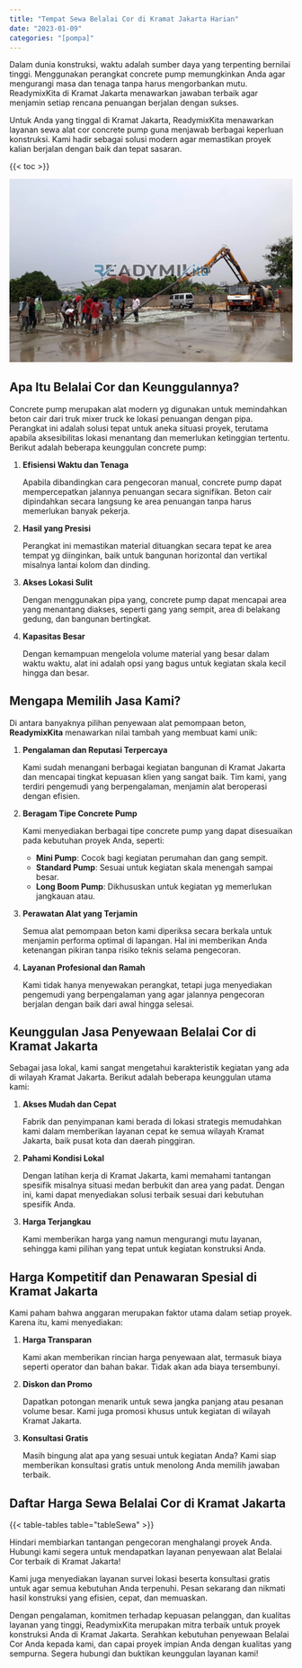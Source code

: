 ```yaml
---
title: "Tempat Sewa Belalai Cor di Kramat Jakarta Harian"
date: "2023-01-09"
categories: "[pompa]"
---
```


Dalam dunia konstruksi, waktu adalah sumber daya yang terpenting bernilai tinggi. Menggunakan perangkat concrete pump memungkinkan Anda agar mengurangi masa dan tenaga tanpa harus mengorbankan mutu. ReadymixKita di Kramat Jakarta menawarkan jawaban terbaik agar menjamin setiap rencana penuangan berjalan dengan sukses.

Untuk Anda yang tinggal di Kramat Jakarta, ReadymixKita menawarkan layanan sewa alat cor concrete pump guna menjawab berbagai keperluan konstruksi. Kami hadir sebagai solusi modern agar memastikan proyek kalian berjalan dengan baik dan tepat sasaran.

{{< toc >}}

![Tempat Sewa Belalai Cor di Kramat Jakarta Harian](/images/pompa/sewa-pompa-07.jpg)

## Apa Itu Belalai Cor dan Keunggulannya?

Concrete pump merupakan alat modern yg digunakan untuk memindahkan beton cair dari truk mixer truck ke lokasi penuangan dengan pipa. Perangkat ini adalah solusi tepat untuk aneka situasi proyek, terutama apabila aksesibilitas lokasi menantang dan memerlukan ketinggian tertentu. Berikut adalah beberapa keunggulan concrete pump:

1. **Efisiensi Waktu dan Tenaga**

   Apabila dibandingkan cara pengecoran manual, concrete pump dapat mempercepatkan jalannya penuangan secara signifikan. Beton cair dipindahkan secara langsung ke area penuangan tanpa harus memerlukan banyak pekerja.

2. **Hasil yang Presisi**

   Perangkat ini memastikan material dituangkan secara tepat ke area tempat yg diinginkan, baik untuk bangunan horizontal dan vertikal misalnya lantai kolom dan dinding.

3. **Akses Lokasi Sulit**

   Dengan menggunakan pipa yang, concrete pump dapat mencapai area yang menantang diakses, seperti gang yang sempit, area di belakang gedung, dan bangunan bertingkat.

4. **Kapasitas Besar**

   Dengan kemampuan mengelola volume material yang besar dalam waktu waktu, alat ini adalah opsi yang bagus untuk kegiatan skala kecil hingga dan besar.

## Mengapa Memilih Jasa Kami?

Di antara banyaknya pilihan penyewaan alat pemompaan beton, **ReadymixKita** menawarkan nilai tambah yang membuat kami unik:

1. **Pengalaman dan Reputasi Terpercaya**

   Kami sudah menangani berbagai kegiatan bangunan di Kramat Jakarta dan mencapai tingkat kepuasan klien yang sangat baik. Tim kami, yang terdiri pengemudi yang berpengalaman, menjamin alat beroperasi dengan efisien.

2. **Beragam Tipe Concrete Pump**

   Kami menyediakan berbagai tipe concrete pump yang dapat disesuaikan pada kebutuhan proyek Anda, seperti:
   - **Mini Pump**: Cocok bagi kegiatan perumahan dan gang sempit.
   - **Standard Pump**: Sesuai untuk kegiatan skala menengah sampai besar.
   - **Long Boom Pump**: Dikhususkan untuk kegiatan yg memerlukan jangkauan atau.

3. **Perawatan Alat yang Terjamin**

   Semua alat pemompaan beton kami diperiksa secara berkala untuk menjamin performa optimal di lapangan. Hal ini memberikan Anda ketenangan pikiran tanpa risiko teknis selama pengecoran.

4. **Layanan Profesional dan Ramah**

   Kami tidak hanya menyewakan perangkat, tetapi juga menyediakan pengemudi yang berpengalaman yang agar jalannya pengecoran berjalan dengan baik dari awal hingga selesai.

## Keunggulan Jasa Penyewaan Belalai Cor di Kramat Jakarta

Sebagai jasa lokal, kami sangat mengetahui karakteristik kegiatan yang ada di wilayah Kramat Jakarta. Berikut adalah beberapa keunggulan utama kami:

1. **Akses Mudah dan Cepat**

   Fabrik dan penyimpanan kami berada di lokasi strategis memudahkan kami dalam memberikan layanan cepat ke semua wilayah Kramat Jakarta, baik pusat kota dan daerah pinggiran.

2. **Pahami Kondisi Lokal**

   Dengan latihan kerja di Kramat Jakarta, kami memahami tantangan spesifik misalnya situasi medan berbukit dan area yang padat. Dengan ini, kami dapat menyediakan solusi terbaik sesuai dari kebutuhan spesifik Anda.

3. **Harga Terjangkau**

   Kami memberikan harga yang namun mengurangi mutu layanan, sehingga kami pilihan yang tepat untuk kegiatan konstruksi Anda.

## Harga Kompetitif dan Penawaran Spesial di Kramat Jakarta

Kami paham bahwa anggaran merupakan faktor utama dalam setiap proyek. Karena itu, kami menyediakan:

1. **Harga Transparan**

   Kami akan memberikan rincian harga penyewaan alat, termasuk biaya seperti operator dan bahan bakar. Tidak akan ada biaya tersembunyi.

2. **Diskon dan Promo**

   Dapatkan potongan menarik untuk sewa jangka panjang atau pesanan volume besar. Kami juga promosi khusus untuk kegiatan di wilayah Kramat Jakarta.

3. **Konsultasi Gratis**

   Masih bingung alat apa yang sesuai untuk kegiatan Anda? Kami siap memberikan konsultasi gratis untuk menolong Anda memilih jawaban terbaik.

## Daftar Harga Sewa Belalai Cor di Kramat Jakarta

{{< table-tables table="tableSewa" >}}

Hindari membiarkan tantangan pengecoran menghalangi proyek Anda. Hubungi kami segera untuk mendapatkan layanan penyewaan alat Belalai Cor terbaik di Kramat Jakarta!

Kami juga menyediakan layanan survei lokasi beserta konsultasi gratis untuk agar semua kebutuhan Anda terpenuhi. Pesan sekarang dan nikmati hasil konstruksi yang efisien, cepat, dan memuaskan.

Dengan pengalaman, komitmen terhadap kepuasan pelanggan, dan kualitas layanan yang tinggi, ReadymixKita merupakan mitra terbaik untuk proyek konstruksi Anda di Kramat Jakarta. Serahkan kebutuhan penyewaan Belalai Cor Anda kepada kami, dan capai proyek impian Anda dengan kualitas yang sempurna. Segera hubungi dan buktikan keunggulan layanan kami!